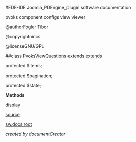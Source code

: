 #EDE-IDE Joomla_PDEngine_plugin
software documentation



pvoks component configs view viewer

@authorFogler Tibor

@copyrightnincs

@licenseGNU/GPL

##class PvoksViewQuestions extends [extends](extends.md)

protected $items;

protected $pagination;

protected $state;


**Methods**

[display](items/PvoksViewQuestions_display.md)



[source](../../admin/views/questions/view.html.php)

[sw.docs root](./)

*created by documentCreator*

